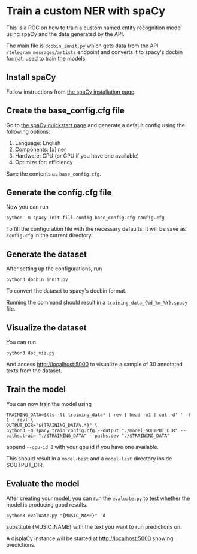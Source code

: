 # Train a custom NER with spaCy

This is a POC on how to train a custom named entity recognition model using spaCy and the data generated by the API.

The main file is `docbin_innit.py` which gets data from the API `/telegram_messages/artists` endpoint and converts it to spacy's docbin format, used to train the models.

## Install spaCy

Follow instructions from [the spaCy installation page](https://spacy.io/usage).

## Create the base_config.cfg file

Go to [the spaCy quickstart page](https://spacy.io/usage/training#quickstart) and generate a default config using the following options:

1. Language: English
2. Components: [x] ner
3. Hardware: CPU (or GPU if you have one available)
4. Optimize for: efficiency

Save the contents as `base_config.cfg`.

## Generate the config.cfg file

Now you can run

    python -m spacy init fill-config base_config.cfg config.cfg

To fill the configuration file with the necessary defaults. It will be save as `config.cfg` in the current directory.

## Generate the dataset

After setting up the configurations, run

    python3 docbin_innit.py

To convert the dataset to spacy's docbin format.

Running the command should result in a `training_data_{%d_%m_%Y}.spacy` file.

## Visualize the dataset

You can run

    python3 doc_viz.py

And access <http://localhost:5000> to visualize a sample of 30 annotated texts from the dataset.

## Train the model

You can now train the model using

    TRAINING_DATA=$(ls -lt training_data* | rev | head -n1 | cut -d' ' -f 1 | rev) \
    OUTPUT_DIR="${TRAINING_DATA%.*}" \
    python3 -m spacy train config.cfg --output "./model_$OUTPUT_DIR" --paths.train "./$TRAINING_DATA" --paths.dev "./$TRAINING_DATA"

append `--gpu-id 0` with your gpu id if you have one available.

This should result in a `model-best` and a `model-last` directory inside $OUTPUT_DIR.

## Evaluate the model

After creating your model, you can run the `evaluate.py` to test whether the model is producing good results.

    python3 evaluate.py "{MUSIC_NAME}" -d

substitute {MUSIC_NAME} with the text you want to run predictions on.

A displaCy instance will be started at <http://localhost:5000> showing predictions.
